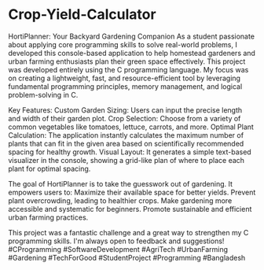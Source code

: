 # Crop-Yield-Calculator
HortiPlanner: Your Backyard Gardening Companion
As a student passionate about applying core programming skills to solve real-world problems, I developed this console-based application to help homestead gardeners and urban farming enthusiasts plan their green space effectively.
This project was developed entirely using the C programming language. My focus was on creating a lightweight, fast, and resource-efficient tool by leveraging fundamental programming principles, memory management, and logical problem-solving in C.

Key Features:
Custom Garden Sizing: Users can input the precise length and width of their garden plot.
Crop Selection: Choose from a variety of common vegetables like tomatoes, lettuce, carrots, and more.
Optimal Plant Calculation: The application instantly calculates the maximum number of plants that can fit in the given area based on scientifically recommended spacing for healthy growth.
Visual Layout: It generates a simple text-based visualizer in the console, showing a grid-like plan of where to place each plant for optimal spacing.

The goal of HortiPlanner is to take the guesswork out of gardening. It empowers users to:
Maximize their available space for better yields.
Prevent plant overcrowding, leading to healthier crops.
Make gardening more accessible and systematic for beginners.
Promote sustainable and efficient urban farming practices.

This project was a fantastic challenge and a great way to strengthen my C programming skills. I'm always open to feedback and suggestions!
#CProgramming #SoftwareDevelopment #AgriTech #UrbanFarming #Gardening #TechForGood #StudentProject #Programming #Bangladesh
